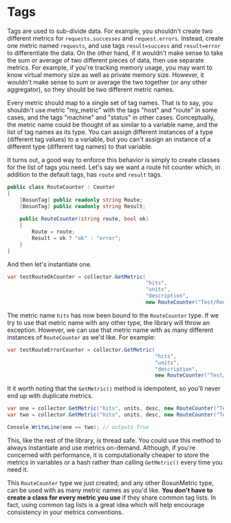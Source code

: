 # Tags

Tags are used to sub-divide data. For example, you shouldn't create two different metrics for `requests.successes` and `request.errors`. Instead, create one metric named `requests`, and use tags `result=success` and `result=error` to differentiate the data. On the other hand, if it wouldn't make sense to take the sum or average of two different pieces of data, then use separate metrics. For example, if you're tracking memory usage, you may want to know virtual memory size as well as private memory size. However, it wouldn't make sense to sum or average the two together (or any other aggregator), so they should be two different metric names.

Every metric should map to a single set of tag names. That is to say, you shouldn't use metric "my_metric" with the tags "host" and "route" in some cases, and the tags "machine" and "status" in other cases. Conceptually, the metric name could be thought of as similar to a variable name, and the list of tag names as its type. You can assign different instances of a type (different tag values) to a variable, but you can't assign an instance of a different type (different tag names) to that variable.

It turns out, a good way to enforce this behavior is simply to create classes for the list of tags you need. Let's say we want a route hit counter which, in addition to the default tags, has `route` and `result` tags.

```csharp
public class RouteCounter : Counter
{
	[BosunTag] public readonly string Route;
	[BosunTag] public readonly string Result;
	
	public RouteCounter(string route, bool ok)
	{
		Route = route;
		Result = ok ? "ok" : "error";
	}
}
```

And then let's instantiate one.

```csharp
var testRouteOkCounter = collector.GetMetric(
                                             "hits",
                                             "units",
                                             "description",
                                             new RouteCounter("Test/Route", true));
```

The metric name `hits` has now been bound to the `RouteCounter` type. If we try to use that metric name with any other type, the library will throw an exception. However, we can use that metric name with as many different instances of `RouteCounter` as we'd like. For example:

```csharp
var testRouteErrorCounter = collector.GetMetric(
                                                "hits",
                                                "units",
                                                "description",
                                                new RouteCounter("Test/Route", false));
```

It it worth noting that the `GetMetric()` method is idempotent, so you'll never end up with duplicate metrics.

```csharp
var one = collector.GetMetric("hits", units, desc, new RouteCounter("Test/Route", true));
var two = collector.GetMetric("hits", units, desc, new RouteCounter("Test/Route", true));

Console.WriteLine(one == two); // outputs True
```

This, like the rest of the library, is thread safe. You could use this method to always instantiate and use metrics on-demand. Although, if you're concerned with performance, it is computationally cheaper to store the metrics in variables or a hash rather than calling `GetMetric()` every time you need it.

This `RouteCounter` type we just created, and any other BosunMetric type, can be used with as many metric names as you'd like. __You don't have to create a class for every metric you use__ if they share common tag lists. In fact, using common tag lists is a great idea which will help encourage consistency in your metrics conventions.
